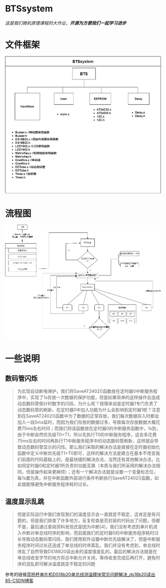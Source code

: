 # BTSsystem
*这是我们微机原理课程的大作业*，***开源为方便我们一起学习进步***

# 文件框架

![软件框架](./README/软件框架.png)



# 流程图

![整体流程图](./README/整体流程图.png)

# 一些说明

## 数码管闪烁

> 为实现自动断电保护，我们将SaveAT2402()函数放在定时器0中断服务程序中，实现了1s存放一次数据的保护功能，但是如果简单的这样操作会造成动态数码管倒计时数字的闪烁，为什么呢？按理来说是定时器1专门负责了动态数码管的刷新，在定时器0中加入功能为什么会影响到定时器1呢？注意到在SaveAT2402()函数中为了数据的正常存放，我们每次数据存入时都会加入一段5ms延时，而因为我们存放的数据过多，导致每次存放数据大概花费75ms左右时间；而我们将该函数放在定时器0的中断服务函数中，1s到，由于中断自然优先级T0>T1，所以先执行T0的中断服务程序，这会多花费75ms左右的时间再执行T1中断服务程序中的动态数码管刷新，这样就会导致动态数码管显示的闪烁。那么我们采取的解决办法是直接在定时器初始化函数中定义中断优先级T1>T0即可，这样的解决方法是建立在基本不改变我们前面的代码基础上的，是最快捷的解决办法，当然还有其他解决办法，比如将定时器0和定时器1所负责的功能互换（本质与我们所采用的解决办法相同，但是操作起来更麻烦）；还有一个解决办法就是设置一个变量标志位，每1s置为真，并在中断函数外部进行条件判断执行SaveAT2402()函数，如此就能够避免中断服务程序耗时过长。

## 温度显示乱跳

> 但是实际运行中我们发现我们的温度显示会一直跳变不稳定，这肯定是有问题的，但是我们排查了许多地方，反复检查是否封装的代码出了问题，但都不是，最后通过查阅资料发现还是因为中断[4]，我们没有考虑到单片机进入中断对单总线时序的影响，而前面我们的定时器0的中断服务程序耗时过长导致动态数码管闪烁，我们使用软件设置中断优先级解决了，但是中断服务程序时间过长还造成了单总线的时序紊乱，我们并没有考虑到，单总线时序乱了自然导致DS18B20读出来的温度值是乱的。最后的解决办法就是在单总线收发字节的地方将总中断允许关闭，等待收发完成后再打开，避免时序的混乱即可解决温度跳变不稳定的问题

参考的链接[蓝桥杯单片机DS18b20单总线测温模块常见问题解决_ds18b20读出85-CSDN博客](https://blog.csdn.net/qq_64257614/article/details/130828674)

